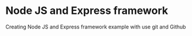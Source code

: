# Node JS and Express framework

Creating Node JS and Express framework example with use git and Github